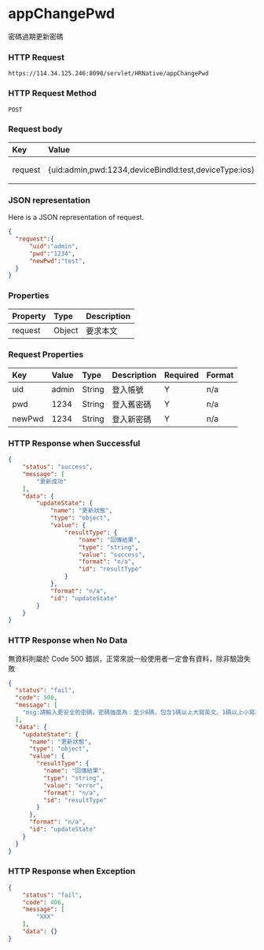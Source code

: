 # appChangePwd
密碼過期更新密碼

### HTTP Request
```
https://114.34.125.246:8090/servlet/HRNative/appChangePwd
```

### HTTP Request Method
```
POST
```

### Request body
| Key | Value | Type | Description |
|:----------|:-------------|:-----|:------------|
| request | {uid:admin,pwd:1234,deviceBindId:test,deviceType:ios} | Object | 請將帳號密碼組成物件 |

### JSON representation
Here is a JSON representation of request.
```json
{
  "request":{
      "uid":"admin",
      "pwd":"1234",
      "newPwd":"test",
  }
}
```

### Properties
| Property | Type | Description |
|:---------|:-----|:------------|
| request | Object | 要求本文 |

### Request Properties
| Key | Value | Type | Description | Required | Format |
|:----------|:-------------|:-----|:------------|:------------|:------------|
| uid | admin | String | 登入帳號 | Y | n/a |
| pwd | 1234 | String | 登入舊密碼 | Y | n/a |
| newPwd | 1234 | String | 登入新密碼 | Y | n/a |

### HTTP Response when Successful
```json
{
    "status": "success",
    "message": [
        "更新成功"
    ],
    "data": {
        "updateState": {
            "name": "更新狀態",
            "type": "object",
            "value": {
                "resultType": {
                    "name": "回傳結果",
                    "type": "string",
                    "value": "success",
                    "format": "n/a",
                    "id": "resultType"
                }
            },
            "format": "n/a",
            "id": "updateState"
        }
    }
}
```

### HTTP Response when No Data
無資料則屬於 Code 500 錯誤，正常來說一般使用者一定會有資料，除非驗證失敗
```json
{
  "status": "fail",
  "code": 500,
  "message": [
    "msg:請輸入更安全的密碼，密碼強度為：至少8碼，包含1碼以上大寫英文、1碼以上小寫英文、1碼以上數字!Please enter a more secure password, the password strength is: at least 8 words , including 1 or more uppercase English 1 or more lowercase English、1 or more digits!"
  ],
  "data": {
    "updateState": {
      "name": "更新狀態",
      "type": "object",
      "value": {
        "resultType": {
          "name": "回傳結果",
          "type": "string",
          "value": "error",
          "format": "n/a",
          "id": "resultType"
        }
      },
      "format": "n/a",
      "id": "updateState"
    }
  }
}
```
### HTTP Response when Exception
```json
{
    "status": "fail",
    "code": 406,
    "message": [
        "XXX"
    ],
    "data": {}
}
```
